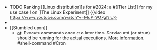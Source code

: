 - TODO Ranking [[Linux distribution]]s for #2024: a #[[Tier List]] for my use case ! on [[The Linux Experiment]]
  {{video https://www.youtube.com/watch?v=MuP-9O7gNIc}}
-
- [[Stumbled upon]]
	- [at](https://command-not-found.com/at): Execute commands once at a later time. Service atd (or atrun) should be running for the actual executions. [More information](https://manned.org/at). #shell-command #Cron